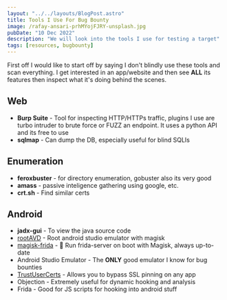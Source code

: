 ```yaml
---
layout: "../../layouts/BlogPost.astro"
title: Tools I Use For Bug Bounty 
image: /rafay-ansari-prhMYojFJRY-unsplash.jpg
pubDate: "10 Dec 2022"
description: "We will look into the tools I use for testing a target"
tags: [resources, bugbounty]
---
```


First off I would like to start off by saying I don't blindly use these tools and scan everything. I get interested in an app/website and then see **ALL** its features then inspect what it's doing behind the scenes.

## Web

- **Burp Suite** - Tool for inspecting HTTP/HTTPs traffic, plugins I use are turbo intruder to brute force or FUZZ an endpoint. It uses a python API and its free to use
- **sqlmap** - Can dump the DB, especially useful for blind SQLIs

## Enumeration

- **feroxbuster** - for directory enumeration, gobuster also its very good
- **amass** - passive inteligence gathering using google, etc.
- **crt.sh** - Find similar certs

## Android

- **jadx-gui** - To view the java source code
- [rootAVD](https://github.com/newbit1/rootAVD) - Root android studio emulator with magisk
- [magisk-frida](https://github.com/ViRb3/magisk-frida) - 🔐 Run frida-server on boot with Magisk, always up-to-date
- Android Studio Emulator - The **ONLY** good emulator I know for bug bounties
- [TrustUserCerts](https://github.com/NVISOsecurity/MagiskTrustUserCerts) - Allows you to bypass SSL pinning on any app
- Objection - Extremely useful for dynamic hooking and analysis
- Frida - Good for JS scripts for hooking into android stuff